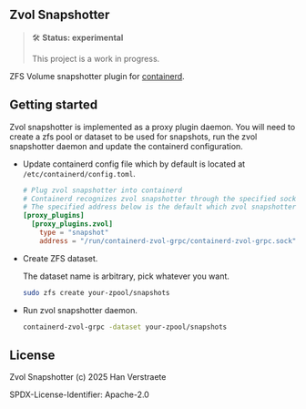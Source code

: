 ## Zvol Snapshotter

> 🛠 **Status: experimental**
>
> This project is a work in progress.

ZFS Volume snapshotter plugin for [containerd](https://github.com/containerd/containerd).

## Getting started

Zvol snapshotter is implemented as a proxy plugin daemon. You will need to create a zfs pool or dataset to be used for snapshots, run the zvol snapshotter daemon and update the containerd configuration.

- Update containerd config file which by default is located at `/etc/containerd/config.toml`.

    ```toml
    # Plug zvol snapshotter into containerd
    # Containerd recognizes zvol snapshotter through the specified socket address.
    # The specified address below is the default which zvol snapshotter listens to.
    [proxy_plugins]
      [proxy_plugins.zvol]
        type = "snapshot"
        address = "/run/containerd-zvol-grpc/containerd-zvol-grpc.sock"
    ```

- Create ZFS dataset.

    The dataset name is arbitrary, pick whatever you want.

    ```sh
    sudo zfs create your-zpool/snapshots 
    ```
- Run  zvol snapshotter daemon.

    ```sh
    containerd-zvol-grpc -dataset your-zpool/snapshots
    ```

## License

Zvol Snapshotter (c) 2025 Han Verstraete

SPDX-License-Identifier: Apache-2.0 
